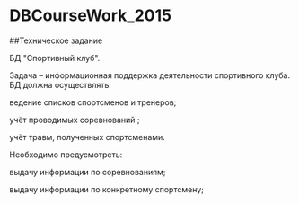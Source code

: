 ﻿DBCourseWork_2015
=================

##Техническое задание

БД "Спортивный клуб".

Задача – информационная поддержка деятельности спортивного клуба. БД должна осуществлять:

ведение списков спортсменов и тренеров;

учёт проводимых соревнований ;

учёт травм, полученных спортсменами.

Необходимо предусмотреть:

выдачу информации по соревнованиям;

выдачу информации по конкретному спортсмену;

